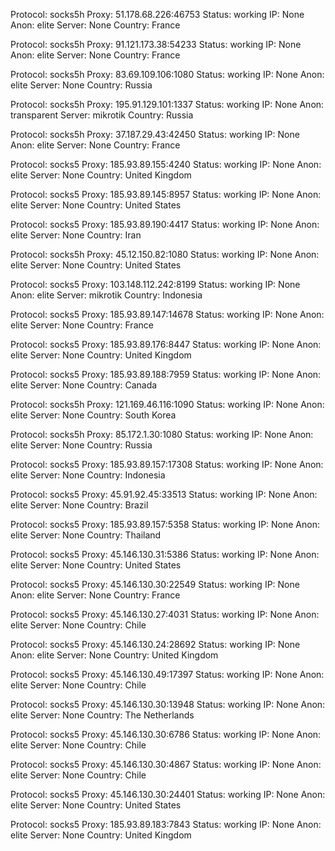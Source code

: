 Protocol: socks5h
Proxy: 51.178.68.226:46753
Status: working
IP: None
Anon: elite
Server: None
Country: France

Protocol: socks5h
Proxy: 91.121.173.38:54233
Status: working
IP: None
Anon: elite
Server: None
Country: France

Protocol: socks5h
Proxy: 83.69.109.106:1080
Status: working
IP: None
Anon: elite
Server: None
Country: Russia

Protocol: socks5h
Proxy: 195.91.129.101:1337
Status: working
IP: None
Anon: transparent
Server: mikrotik
Country: Russia

Protocol: socks5h
Proxy: 37.187.29.43:42450
Status: working
IP: None
Anon: elite
Server: None
Country: France

Protocol: socks5
Proxy: 185.93.89.155:4240
Status: working
IP: None
Anon: elite
Server: None
Country: United Kingdom

Protocol: socks5
Proxy: 185.93.89.145:8957
Status: working
IP: None
Anon: elite
Server: None
Country: United States

Protocol: socks5
Proxy: 185.93.89.190:4417
Status: working
IP: None
Anon: elite
Server: None
Country: Iran

Protocol: socks5h
Proxy: 45.12.150.82:1080
Status: working
IP: None
Anon: elite
Server: None
Country: United States

Protocol: socks5
Proxy: 103.148.112.242:8199
Status: working
IP: None
Anon: elite
Server: mikrotik
Country: Indonesia

Protocol: socks5
Proxy: 185.93.89.147:14678
Status: working
IP: None
Anon: elite
Server: None
Country: France

Protocol: socks5
Proxy: 185.93.89.176:8447
Status: working
IP: None
Anon: elite
Server: None
Country: United Kingdom

Protocol: socks5
Proxy: 185.93.89.188:7959
Status: working
IP: None
Anon: elite
Server: None
Country: Canada

Protocol: socks5h
Proxy: 121.169.46.116:1090
Status: working
IP: None
Anon: elite
Server: None
Country: South Korea

Protocol: socks5h
Proxy: 85.172.1.30:1080
Status: working
IP: None
Anon: elite
Server: None
Country: Russia

Protocol: socks5
Proxy: 185.93.89.157:17308
Status: working
IP: None
Anon: elite
Server: None
Country: Indonesia

Protocol: socks5
Proxy: 45.91.92.45:33513
Status: working
IP: None
Anon: elite
Server: None
Country: Brazil

Protocol: socks5
Proxy: 185.93.89.157:5358
Status: working
IP: None
Anon: elite
Server: None
Country: Thailand

Protocol: socks5
Proxy: 45.146.130.31:5386
Status: working
IP: None
Anon: elite
Server: None
Country: United States

Protocol: socks5
Proxy: 45.146.130.30:22549
Status: working
IP: None
Anon: elite
Server: None
Country: France

Protocol: socks5
Proxy: 45.146.130.27:4031
Status: working
IP: None
Anon: elite
Server: None
Country: Chile

Protocol: socks5
Proxy: 45.146.130.24:28692
Status: working
IP: None
Anon: elite
Server: None
Country: United Kingdom

Protocol: socks5
Proxy: 45.146.130.49:17397
Status: working
IP: None
Anon: elite
Server: None
Country: Chile

Protocol: socks5
Proxy: 45.146.130.30:13948
Status: working
IP: None
Anon: elite
Server: None
Country: The Netherlands

Protocol: socks5
Proxy: 45.146.130.30:6786
Status: working
IP: None
Anon: elite
Server: None
Country: Chile

Protocol: socks5
Proxy: 45.146.130.30:4867
Status: working
IP: None
Anon: elite
Server: None
Country: Chile

Protocol: socks5
Proxy: 45.146.130.30:24401
Status: working
IP: None
Anon: elite
Server: None
Country: United States

Protocol: socks5
Proxy: 185.93.89.183:7843
Status: working
IP: None
Anon: elite
Server: None
Country: United Kingdom

